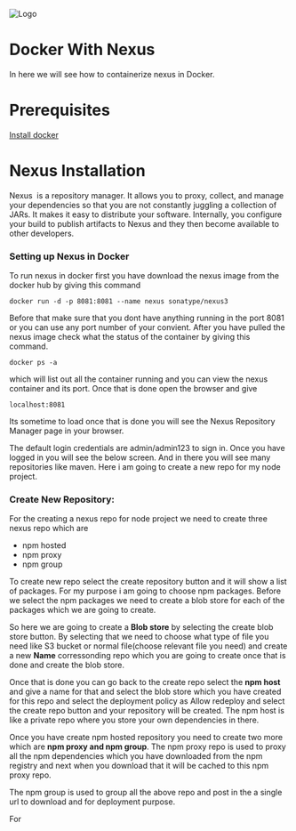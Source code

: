![Logo](https://github.com/KishanRavindran/Angularlearning-app/blob/master/docs/GeppettoIcon.png?raw=true"Logo")

# Docker With Nexus<br/>
   In here we will see how to containerize nexus in Docker.
   
# Prerequisites<br/> 
  [Install docker](https://docs.docker.com/install/)
  
# Nexus Installation<br/>
   Nexus  is a repository manager. It allows you to proxy, collect, and manage your dependencies so that you are not constantly juggling a collection of JARs. It makes it easy to distribute your software. Internally, you configure your build to publish artifacts to Nexus and they then become available to other developers.<br/>
  
### Setting up Nexus in Docker
  To run nexus in docker first you have download the nexus image from the docker hub by giving this command
  
    docker run -d -p 8081:8081 --name nexus sonatype/nexus3
    
 Before that make sure that you dont have anything running in the port 8081 or you can use any port number of your convient.
 After you have pulled the nexus image check what the status of the container by giving this command.
 
    docker ps -a
  
  which will list out all the container running and you can view the nexus container and its port. Once that is done open the browser and give 
    
    localhost:8081
    
Its sometime to load once that is done you will see the Nexus Repository Manager page in your browser.

The default login credentials are admin/admin123 to sign in. Once you have logged in you will see the below screen. And in there you will see many repositories like maven. Here i am going to create a new repo for my node project.

### Create New Repository:<br/>
For the creating a nexus repo for node project we need to create three nexus repo which are 
   
   - npm hosted
   - npm proxy
   - npm group
   
  To create new repo select the create repository button and it will show a list of packages. For my purpose i am going to choose npm packages. Before we select the npm packages we need to create a blob store for each of the packages which we are going to create.
  
  So here we are going to create a **Blob store** by selecting the create blob store button. By selecting that we need to choose what type of file you need like S3 bucket or normal file(choose relevant file you need) and create a new **Name** corressonding repo which you are going to create once that is done and create the blob store. 
  
  Once that is done you can go back to the create repo select the **npm host** and give a name for that and select the blob store which you have created for this repo and select the deployment policy as Allow redeploy and select the create repo button and your repository will be created. The npm host is like a private repo where you store your own dependencies in there.
  
 Once you have create npm hosted repository you need to create two more which are **npm proxy and npm group**. The npm proxy repo is used to proxy all the npm dependencies which you have downloaded from the npm registry and next when you download that it will be cached to this npm proxy repo.
 
 The npm group is used to group all the above repo and post in the a single url to download and for deployment purpose.
 
 For 
